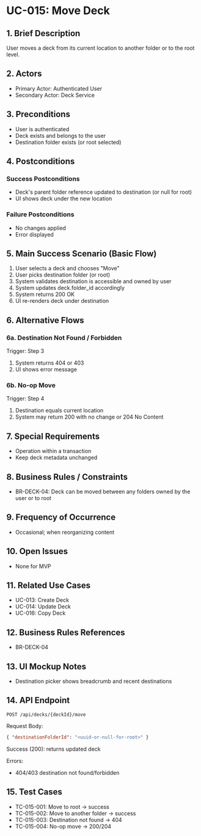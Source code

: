 # UC-015: Move Deck

## 1. Brief Description

User moves a deck from its current location to another folder or to the root level.

## 2. Actors

- Primary Actor: Authenticated User
- Secondary Actor: Deck Service

## 3. Preconditions

- User is authenticated
- Deck exists and belongs to the user
- Destination folder exists (or root selected)

## 4. Postconditions

### Success Postconditions

- Deck's parent folder reference updated to destination (or null for root)
- UI shows deck under the new location

### Failure Postconditions

- No changes applied
- Error displayed

## 5. Main Success Scenario (Basic Flow)

1. User selects a deck and chooses "Move"
2. User picks destination folder (or root)
3. System validates destination is accessible and owned by user
4. System updates deck.folder_id accordingly
5. System returns 200 OK
6. UI re-renders deck under destination

## 6. Alternative Flows

### 6a. Destination Not Found / Forbidden

Trigger: Step 3

1. System returns 404 or 403
2. UI shows error message

### 6b. No-op Move

Trigger: Step 4

1. Destination equals current location
2. System may return 200 with no change or 204 No Content

## 7. Special Requirements

- Operation within a transaction
- Keep deck metadata unchanged

## 8. Business Rules / Constraints

- BR-DECK-04: Deck can be moved between any folders owned by the user or to root

## 9. Frequency of Occurrence

- Occasional; when reorganizing content

## 10. Open Issues

- None for MVP

## 11. Related Use Cases

- UC-013: Create Deck
- UC-014: Update Deck
- UC-016: Copy Deck

## 12. Business Rules References

- BR-DECK-04

## 13. UI Mockup Notes

- Destination picker shows breadcrumb and recent destinations

## 14. API Endpoint

```
POST /api/decks/{deckId}/move
```

Request Body:

```json
{ "destinationFolderId": "<uuid-or-null-for-root>" }
```

Success (200): returns updated deck

Errors:

- 404/403 destination not found/forbidden

## 15. Test Cases

- TC-015-001: Move to root -> success
- TC-015-002: Move to another folder -> success
- TC-015-003: Destination not found -> 404
- TC-015-004: No-op move -> 200/204
